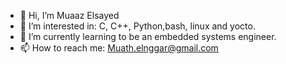 - 👋 Hi, I’m Muaaz Elsayed
- 👀 I’m interested in: C, C++, Python,bash, linux and yocto.
- 🌱 I’m currently learning to be an embedded systems engineer.
- 📫 How to reach me: Muath.elnggar@gmail.com

<!---
Muaaz96/Muaaz96 is a ✨ special ✨ repository because its `README.md` (this file) appears on your GitHub profile.
You can click the Preview link to take a look at your changes.
--->
